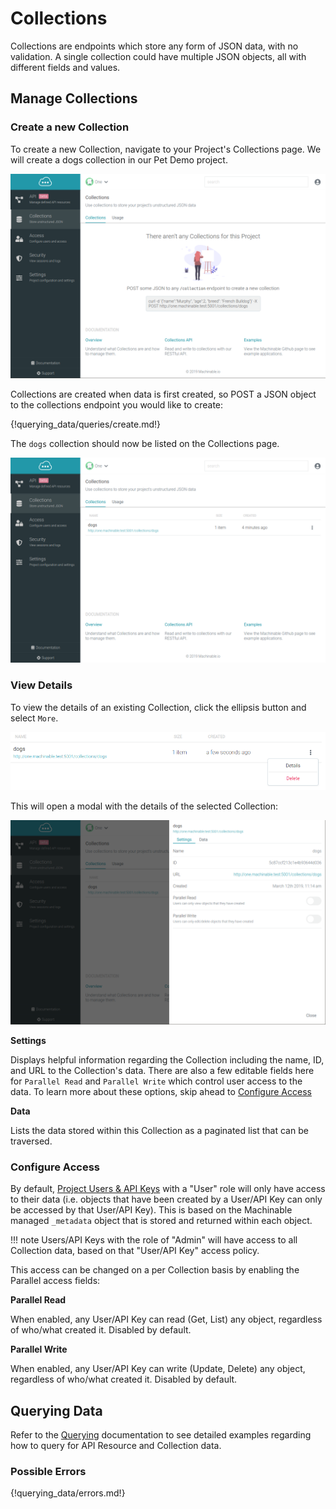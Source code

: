 # Collections

Collections are endpoints which store any form of JSON data, with no validation. A single collection could have multiple JSON objects, all with different fields and values.

## Manage Collections

### Create a new Collection

To create a new Collection, navigate to your Project's Collections page. We will create a dogs collection in our Pet Demo project.

![new collection](../images/new_collection.png "New Collection")

Collections are created when data is first created, so POST a JSON object to the collections endpoint you would like to create:

{!querying_data/queries/create.md!}

The `dogs` collection should now be listed on the Collections page.

![collections](../images/collections.png "Collections")

### View Details

To view the details of an existing Collection, click the ellipsis button and select `More`.

![details](../images/collection_details.png "Collection Details")


This will open a modal with the details of the selected Collection:


![details](../images/collection_view.png "Collection Details")

**Settings**

Displays helpful information regarding the Collection including the name, ID, and URL to the Collection's data. There are also a few editable fields here for `Parallel Read` and `Parallel Write` which control user access to the data. To learn more about these options, skip ahead to [Configure Access](/documentation/projects/collections/#configure-access)

**Data**

Lists the data stored within this Collection as a paginated list that can be traversed.

### Configure Access

By default, [Project Users & API Keys](/documentation/projects/access/) with a "User" role will only have access to their data (i.e. objects that have been created by a User/API Key can only be accessed by that User/API Key). This is based on the Machinable managed `_metadata` object that is stored and returned within each object.

!!! note
    Users/API Keys with the role of "Admin" will have access to all Collection data, based on that "User/API Key" access policy.

This access can be changed on a per Collection basis by enabling the Parallel access fields:

**Parallel Read**

When enabled, any User/API Key can read (Get, List) any object, regardless of who/what created it. Disabled by default.

**Parallel Write**

When enabled, any User/API Key can write (Update, Delete) any object, regardless of who/what created it. Disabled by default.

## Querying Data

Refer to the [Querying](/documentation/querying_data/crud/) documentation to see detailed examples regarding how to query for API Resource and Collection data.

### Possible Errors

{!querying_data/errors.md!}
